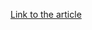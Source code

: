 [Link to the article](https://www.akamai.com/blog/security/2023/oct/akamai-named-leader-in-fraud-reduction-intelligence-platforms)
